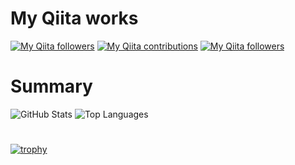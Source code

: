 # My Qiita works

[![My Qiita followers](http://qiita-badge.apiapi.app/s/mikkame/posts.svg)](http://qiita.com/mikkame) [![My Qiita contributions](http://qiita-badge.apiapi.app/s/mikkame/contributions.svg)](http://qiita.com/mikkame) [![My Qiita followers](http://qiita-badge.apiapi.app/s/mikkame/followers.svg)](http://qiita.com/mikkame)
                
# Summary

![GitHub Stats](https://github-readme-stats.vercel.app/api?username=mikkame&count_private=true&show_icons=true&theme=monokai)
![Top Languages](https://github-readme-stats.vercel.app/api/top-langs/?username=mikkame&layout=compact&theme=monokai)

# 

[![trophy](https://github-profile-trophy.vercel.app/?username=mikkame)](https://github.com/ryo-ma/github-profile-trophy)

